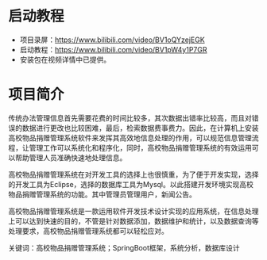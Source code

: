 # 启动教程

- 项目录屏：https://www.bilibili.com/video/BV1oQYzejEGK
- 启动教程：https://www.bilibili.com/video/BV1pW4y1P7GR
- 安装包在视频详情中已提供。

# 项目简介
传统办法管理信息首先需要花费的时间比较多，其次数据出错率比较高，而且对错误的数据进行更改也比较困难，最后，检索数据费事费力。因此，在计算机上安装高校物品捐赠管理系统软件来发挥其高效地信息处理的作用，可以规范信息管理流程，让管理工作可以系统化和程序化，同时，高校物品捐赠管理系统的有效运用可以帮助管理人员准确快速地处理信息。

高校物品捐赠管理系统在对开发工具的选择上也很慎重，为了便于开发实现，选择的开发工具为Eclipse，选择的数据库工具为Mysql。以此搭建开发环境实现高校物品捐赠管理系统的功能。其中管理员管理用户，新闻公告。

高校物品捐赠管理系统是一款运用软件开发技术设计实现的应用系统，在信息处理上可以达到快速的目的，不管是针对数据添加，数据维护和统计，以及数据查询等处理要求，高校物品捐赠管理系统都可以轻松应对。

关键词：高校物品捐赠管理系统；SpringBoot框架，系统分析，数据库设计
